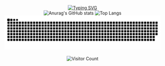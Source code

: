 <!-- 
![Visitor Count](https://profile-counter.glitch.me/milletlovemouse/count.svg)
![Anurag's GitHub stats](https://github-readme-stats.vercel.app/api?username=milletlovemouse&show_icons=true&theme=Default)
![Top Langs](https://github-readme-stats.vercel.app/api/top-langs/?username=milletlovemouse&layout=compact)
-->

<!-- 打字机 -->
<div align="center">
  <a href="https://juejin.cn/user/1953194809760103/posts">
    <img src="https://readme-typing-svg.demolab.com?font=Fira+Code&pause=1000&random=false&width=435&lines=console.log(%22hello+world!%22)" alt="Typing SVG" />
  </a>
</div>

<!-- GitHub stats & Langs -->
<div align="center">  
  <img height="170px" src="https://github-readme-stats.vercel.app/api?username=milletlovemouse&show_icons=true&theme=Default" alt="Anurag's GitHub stats" />
  <img height="170px" src="https://github-readme-stats.vercel.app/api/top-langs/?username=milletlovemouse&layout=compact" alt="Top Langs" />
</div>

<!-- 贪吃蛇 -->
<div align="center">
  <picture>
    <source media="(prefers-color-scheme: dark)" srcset="https://raw.githubusercontent.com/milletlovemouse/milletlovemouse/output/profile-snake-contrib/github-contribution-grid-snake-dark.svg">
    <source media="(prefers-color-scheme: light)" srcset="https://raw.githubusercontent.com/milletlovemouse/milletlovemouse/output/profile-snake-contrib/github-contribution-grid-snake.svg">
    <img alt="github contribution grid snake animation" src="https://raw.githubusercontent.com/milletlovemouse/milletlovemouse/output/profile-snake-contrib/github-contribution-grid-snake.svg">
  </picture>
</div>
<br />

<!-- 访问数 -->
<div align="center">
  <img width="50%" src="https://profile-counter.glitch.me/milletlovemouse/count.svg" alt="Visitor Count" />
</div>

<!--
**milletlovemouse/milletlovemouse** is a ✨ _special_ ✨ repository because its `README.md` (this file) appears on your GitHub profile.

Here are some ideas to get you started:

- 🔭 I’m currently working on ...
- 🌱 I’m currently learning ...
- 👯 I’m looking to collaborate on ...
- 🤔 I’m looking for help with ...
- 💬 Ask me about ...
- 📫 How to reach me: ...
- 😄 Pronouns: ...
- ⚡ Fun fact: ...
-->
